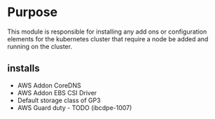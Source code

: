 # Purpose
This module is responsible for installing any add ons or configuration elements for the
kubernetes cluster that require a node be added and running on the cluster.


## installs

- AWS Addon CoreDNS
- AWS Addon EBS CSI Driver
- Default storage class of GP3
- AWS Guard duty - TODO (ibcdpe-1007)